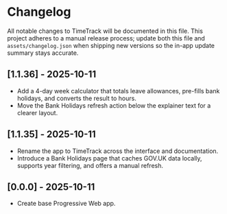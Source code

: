 # Changelog

All notable changes to TimeTrack will be documented in this file. This project adheres to a manual release process; update both this file and `assets/changelog.json` when shipping new versions so the in-app update summary stays accurate.

## [1.1.36] - 2025-10-11
- Add a 4-day week calculator that totals leave allowances, pre-fills bank holidays, and converts the result to hours.
- Move the Bank Holidays refresh action below the explainer text for a clearer layout.

## [1.1.35] - 2025-10-11
- Rename the app to TimeTrack across the interface and documentation.
- Introduce a Bank Holidays page that caches GOV.UK data locally, supports year filtering, and offers a manual refresh.

## [0.0.0] - 2025-10-11
- Create base Progressive Web app.
